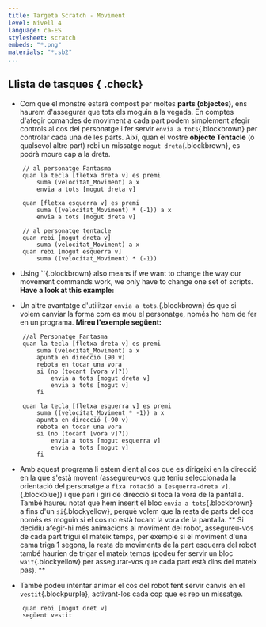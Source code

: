 ```yaml
---
title: Targeta Scratch - Moviment
level: Nivell 4
language: ca-ES
stylesheet: scratch
embeds: "*.png"
materials: "*.sb2"
...
```


## Llista de tasques { .check}

+ Com que el monstre estarà compost per moltes **parts (objectes)**, ens haurem d'assegurar que tots els moguin a la vegada. En comptes d'afegir comandes de moviment a cada part  podem simplement afegir controls al cos del personatge i fer servir `envia a tots`{.blockbrown} per controlar cada una de les parts. Així, quan el vostre **objecte Tentacle** (o qualsevol altre part) rebi un missatge `mogut dreta`{.blockbrown}, es podrà moure cap a la dreta. 


```scratch
	// al personatge Fantasma
	quan la tecla [fletxa dreta v] es premi
		suma (velocitat_Moviment) a x
		envia a tots [mogut dreta v]

	quan [fletxa esquerra v] es premi
		suma ((velocitat_Moviment) * (-1)) a x
		envia a tots [mogut dreta v]
```

```scratch
	// al personatge tentacle
	quan rebi [mogut dreta v]
		suma (velocitat_Moviment) a x
	quan rebi [mogut esquerra v]
		suma ((velocitat_Moviment) * (-1))
```

+ Using ``{.blockbrown} also means if we want to change the way our movement commands work, we only have to change one set of scripts. **Have a look at this example:**

+ Un altre avantatge d'utilitzar  `envia a tots`.{.blockbrown} és que si volem canviar la forma com es mou el personatge, només ho hem de fer en un programa. **Mireu l'exemple següent:** 

```scratch
	//al Personatge Fantasma
	quan la tecla [fletxa dreta v] es premi
		suma (velocitat_Moviment) a x
		apunta en direcció (90 v)
		rebota en tocar una vora
		si (no (tocant [vora v]?))
			envia a tots [mogut dreta v]
			envia a tots [mogut v]
		fi

	quan la tecla [fletxa esquerra v] es premi
		suma ((velocitat_Moviment * -1)) a x
		apunta en direcció (-90 v)
		rebota en tocar una vora
		si (no (tocant [vora v]?))
			envia a tots [mogut esquerra v]
			envia a tots [mogut v]
		fi
``` 

+ Amb aquest programa li estem dient al cos que es dirigeixi en la direcció en la que s'està movent (assegureu-vos que teniu seleccionada la orientació del personatge a `fixa rotació a [esquerra-dreta v]`.{.blockblue}) i que pari i giri de direcció si toca la vora de la pantalla. També haureu notat que hem inserit el bloc `envia a tots`{.blockbrown} a fins d'un `si`{.blockyellow}, perquè volem que la resta de parts del cos només es moguin si el cos no està tocant la vora de la pantalla. ** Si decidiu afegir-hi més animacions al moviment del robot, assegureu-vos de cada part trigui el mateix temps, per exemple si el moviment d'una cama triga 1 segons, la resta de moviments de la part esquerra del robot també haurien de trigar el mateix temps (podeu fer servir un bloc `wait`{.blockyellow} per assegurar-vos que cada part està dins del mateix pas). **


+ També podeu intentar animar el cos del robot fent servir canvis en el `vestit`{.blockpurple}, activant-los cada cop que es rep un missatge.



```scratch
	quan rebi [mogut dret v]
	següent vestit
```

